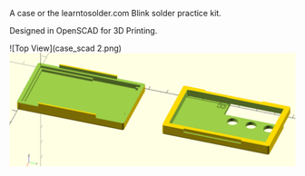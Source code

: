 A case or the learntosolder.com Blink solder practice kit.

Designed in OpenSCAD for 3D Printing.

![Top View](case_scad 2.png)
![Bottom View](case_scad.png)